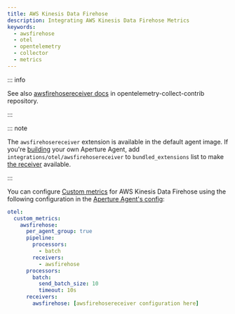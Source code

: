 ```yaml
---
title: AWS Kinesis Data Firehose
description: Integrating AWS Kinesis Data Firehose Metrics
keywords:
  - awsfirehose
  - otel
  - opentelemetry
  - collector
  - metrics
---
```


::: info

See also [awsfirehosereceiver docs][receiver] in opentelemetry-collect-contrib
repository.

:::

::: note

The `awsfirehosereceiver` extension is available in the default agent image. If
you're [building][build] your own Aperture Agent, add
`integrations/otel/awsfirehosereceiver` to `bundled_extensions` list to make
[the receiver][receiver] available.

:::

You can configure [Custom metrics][custom-metrics] for AWS Kinesis Data Firehose
using the following configuration in the [Aperture Agent's
config][agent-config]:

```yaml
otel:
  custom_metrics:
    awsfirehose:
      per_agent_group: true
      pipeline:
        processors:
          - batch
        receivers:
          - awsfirehose
      processors:
        batch:
          send_batch_size: 10
          timeout: 10s
      receivers:
        awsfirehose: [awsfirehosereceiver configuration here]
```

[build]: /reference/aperturectl/build/agent/agent.md
[receiver]:
  https://github.com/open-telemetry/opentelemetry-collector-contrib/tree/main/receiver/awsfirehosereceiver
[custom-metrics]: /reference/configuration/agent.md#custom-metrics-config
[agent-config]: /reference/configuration/agent.md#agent-o-t-e-l-config
